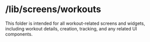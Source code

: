 # /lib/screens/workouts

This folder is intended for all workout-related screens and widgets, including workout details, creation, tracking, and any related UI components.
